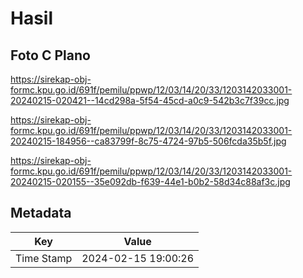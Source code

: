 # Hasil

## Foto C Plano

https://sirekap-obj-formc.kpu.go.id/691f/pemilu/ppwp/12/03/14/20/33/1203142033001-20240215-020421--14cd298a-5f54-45cd-a0c9-542b3c7f39cc.jpg

https://sirekap-obj-formc.kpu.go.id/691f/pemilu/ppwp/12/03/14/20/33/1203142033001-20240215-184956--ca83799f-8c75-4724-97b5-506fcda35b5f.jpg

https://sirekap-obj-formc.kpu.go.id/691f/pemilu/ppwp/12/03/14/20/33/1203142033001-20240215-020155--35e092db-f639-44e1-b0b2-58d34c88af3c.jpg


## Metadata

| Key        | Value               |
| ---------- | ------------------- |
| Time Stamp | 2024-02-15 19:00:26 |



